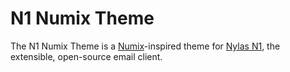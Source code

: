 # N1 Numix Theme
The N1 Numix Theme is a [Numix](http://numixproject.org/)-inspired theme for [Nylas N1](http://www.nylas.com/n1), the extensible, open-source email client.
